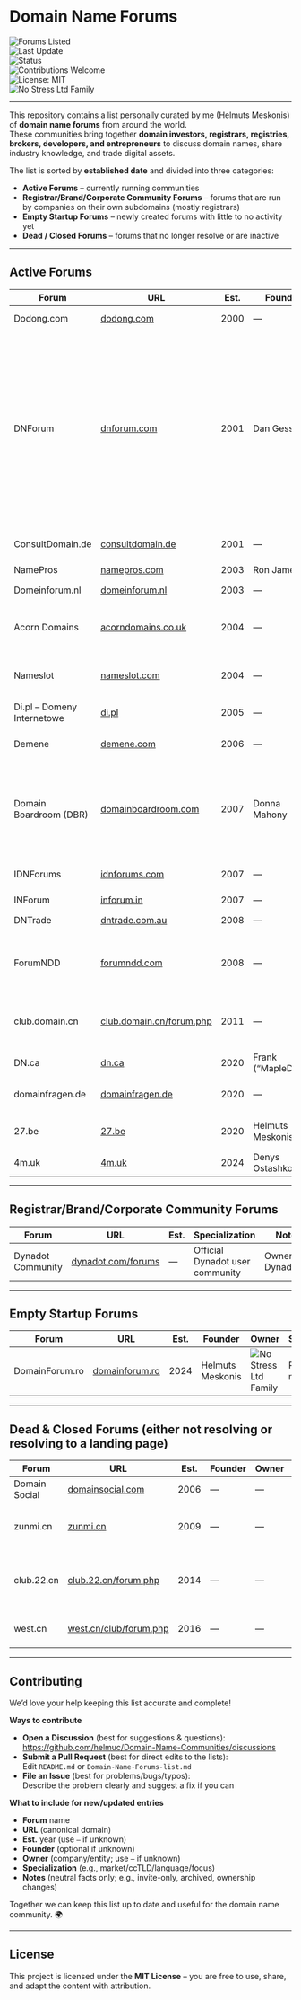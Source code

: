 # Domain Name Forums

![Forums Listed](https://img.shields.io/badge/Forums%20Listed-25-blue)  
![Last Update](https://img.shields.io/badge/Last%20Update-September%202025-brightgreen)  
![Status](https://img.shields.io/badge/Status-Active-yellow)  
![Contributions Welcome](https://img.shields.io/badge/Contributions-Welcome-success)  
![License: MIT](https://img.shields.io/badge/License-MIT-blue)  
![No Stress Ltd Family](https://img.shields.io/badge/Forum%20Family-No%20Stress%20Ltd-purple)  

---

This repository contains a list personally curated by me (Helmuts Meskonis) of **domain name forums** from around the world.  
These communities bring together **domain investors, registrars, registries, brokers, developers, and entrepreneurs** to discuss domain names, share industry knowledge, and trade digital assets.  

The list is sorted by **established date** and divided into three categories:
- **Active Forums** – currently running communities
- **Registrar/Brand/Corporate Community Forums** – forums that are run by companies on their own subdomains (mostly registrars)
- **Empty Startup Forums** – newly created forums with little to no activity yet  
- **Dead / Closed Forums** – forums that no longer resolve or are inactive  

---

## Active Forums

| Forum | URL | Est. | Founder | Owner | Specialization | Notes |
|---|---|---|---|---|---|---|
| Dodong.com | [dodong.com](http://www.dodong.com/) | 2000 | — | — | Korean domain forum | HTTP only (no HTTPS) |
| DNForum | [dnforum.com](https://www.dnforum.com/) | 2001 | Dan Gessler | ![No Stress Ltd Family](https://img.shields.io/badge/Forum%20Family-No%20Stress%20Ltd-purple) | General | Owner history: Greg Ricks (since 2002 or 2003); then Adam Dicker; in Feb 2018 to Oliver Hoger, John Nguyen & Lars Lima [ref](https://www.dnforum.com/threads/dnforum-com-under-new-ownership-who-are-we-and-what-do-we-want.558613/); on July 2, 2021 sold to Epik; then Ryan Ewen in early 2023; and, finally, in April 2023 by me (Helmuts Meskonis) |
| ConsultDomain.de | [consultdomain.de](https://www.consultdomain.de/) | 2001 | — | ![No Stress Ltd Family](https://img.shields.io/badge/Forum%20Family-No%20Stress%20Ltd-purple) | German-speaking (DE/AT/CH) | - |
| NamePros | [namepros.com](https://www.namepros.com/) | 2003 | Ron James | Private investor | General | — |
| Domeinforum.nl | [domeinforum.nl](https://www.domeinforum.nl/) | 2003 | — | — | Dutch domainer community | — |
| Acorn Domains | [acorndomains.co.uk](https://www.acorndomains.co.uk/) | 2004 | — | ![No Stress Ltd Family](https://img.shields.io/badge/Forum%20Family-No%20Stress%20Ltd-purple) | UK market | Acquired by me (Helmuts Meskonis) in April 2023 |
| Nameslot | [nameslot.com](https://www.nameslot.com) | 2004 | — | ![No Stress Ltd Family](https://img.shields.io/badge/Forum%20Family-No%20Stress%20Ltd-purple) | .com market | Acquired by me (Helmuts Meskonis) in May 2025 |
| Di.pl – Domeny Internetowe | [di.pl](https://di.pl/) | 2005 | — | — | Polish market (.pl) | — |
| Demene | [demene.com](https://www.demene.com/) | 2006 | — | — | Spanish-language market | — |
| Domain Boardroom (DBR) | [domainboardroom.com](https://domainboardroom.com/) | 2007 | Donna Mahony | DomainAgents | Private pro community | Invite-only; not indexed by Google; viewable by members only / DomainAgents acquired it on Apr 7, 2022 |
| IDNForums | [idnforums.com](https://www.idnforums.com/) | 2007 | — | — | Internationalized Domain Names (IDNs) | — |
| INForum | [inforum.in](https://www.inforum.in/) | 2007 | — | — | Indian market | — |
| DNTrade | [dntrade.com.au](https://dntrade.com.au/) | 2008 | — | Trillion | Australian market | Part of Trillion family |
| ForumNDD | [forumndd.com](https://www.forumndd.com/) | 2008 | — | ![No Stress Ltd Family](https://img.shields.io/badge/Forum%20Family-No%20Stress%20Ltd-purple) | French market | Acquired by me (Helmuts Meskonis) in September 2025 |
| club.domain.cn | [club.domain.cn/forum.php](https://club.domain.cn/forum.php) | 2011 | — | Yijie Group (易介集团) / China VIP Group (中国贵宾集团) | Chinese domain forum | — |
| DN.ca | [dn.ca](https://dn.ca/) | 2020 | Frank (“MapleDots”) | Frank (“MapleDots”) | Canadian market | — |
| domainfragen.de | [domainfragen.de](https://domainfragen.de/) | 2020 | — | EliteDomains.de | German domainer forum | Ownership: EliteDomains.de (marketplace) |
| 27.be | [27.be](https://www.27.be) | 2020 | Helmuts Meskonis | ![No Stress Ltd Family](https://img.shields.io/badge/Forum%20Family-No%20Stress%20Ltd-purple) | Belgium / European market | - |
| 4m.uk | [4m.uk](https://4m.uk/) | 2024 | Denys Ostashko | Denys Ostashko | UK domainer forum | Related: DomainLore.uk |

---

## Registrar/Brand/Corporate Community Forums

| Forum | URL | Est. | Specialization | Notes |
|---|---|---|---|---|
| Dynadot Community | [dynadot.com/forums](https://www.dynadot.com/forums) | — | Official Dynadot user community | Ownership: Dynadot |

---

## Empty Startup Forums

| Forum | URL | Est. | Founder | Owner | Specialization | Notes |
|---|---|---|---|---|---|---|
| DomainForum.ro | [domainforum.ro](https://www.domainforum.ro) | 2024 | Helmuts Meskonis | ![No Stress Ltd Family](https://img.shields.io/badge/Forum%20Family-No%20Stress%20Ltd-purple) | Romanian market | ![No Stress Ltd Family](https://img.shields.io/badge/Forum%20Family-No%20Stress%20Ltd-purple) |

---

## Dead & Closed Forums (either not resolving or resolving to a landing page)

| Forum | URL | Est. | Founder | Owner | Specialization | Notes |
|---|---|---|---|---|---|---|
| Domain Social | [domainsocial.com](https://domainsocial.com/) | 2006 | — | — | General | Closed |
| zunmi.cn | [zunmi.cn](https://zunmi.cn/) | 2009 | — | — | Chinese domain forum focused on parking | Closed |
| club.22.cn | [club.22.cn/forum.php](https://club.22.cn/forum.php) | 2014 | — | — | Chinese domainer forum focused on domain trading | Not resolving |
| west.cn | [west.cn/club/forum.php](https://west.cn/club/forum.php) | 2016 | — | — | Chinese domain forum by West.cn | Closed in 2017 |

---

## Contributing

We’d love your help keeping this list accurate and complete!

**Ways to contribute**
- **Open a Discussion** (best for suggestions & questions):  
  https://github.com/helmuc/Domain-Name-Communities/discussions
- **Submit a Pull Request** (best for direct edits to the lists):  
  Edit `README.md` or `Domain-Name-Forums-list.md`
- **File an Issue** (best for problems/bugs/typos):  
  Describe the problem clearly and suggest a fix if you can

**What to include for new/updated entries**
- **Forum** name  
- **URL** (canonical domain)  
- **Est.** year (use `—` if unknown)  
- **Founder** (optional if unknown)  
- **Owner** (company/entity; use `—` if unknown)  
- **Specialization** (e.g., market/ccTLD/language/focus)  
- **Notes** (neutral facts only; e.g., invite-only, archived, ownership changes)  

Together we can keep this list up to date and useful for the domain name community. 🌍  

---

## License

This project is licensed under the **MIT License** – you are free to use, share, and adapt the content with attribution.

